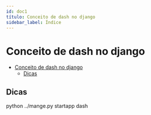 ```yaml
---
id: doc1
título: Conceito de dash no django
sidebar_label: Índice
---
```


# Conceito de dash no django

- [Conceito de dash no django](#conceito-de-dash-no-django)
  - [Dicas](#dicas)




## Dicas


python ../mange.py startapp dash
